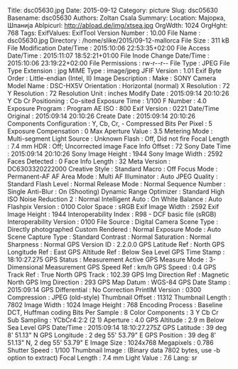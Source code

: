 Title: dsc05630.jpg
Date: 2015-09-12
Category: picture
Slug: dsc05630
Basename: dsc05630
Authors: Zoltan Csala
Summary:
Location: Мајорка, Шпанија
Ablpicurl: http://abload.de/img/xtsea.jpg
OrgWdth: 1024
OrgHght: 768
Tags:
ExifValues: ExifTool Version Number : 10.00
            File Name : dsc05630.jpg
            Directory : /home/slike/2015/09-12-mallorca
            File Size : 311 kB
            File Modification Date/Time : 2015:10:06 22:53:35+02:00
            File Access Date/Time : 2015:11:07 18:52:21+01:00
            File Inode Change Date/Time : 2015:10:06 23:19:22+02:00
            File Permissions : rw-r--r--
            File Type : JPEG
            File Type Extension : jpg
            MIME Type : image/jpeg
            JFIF Version : 1.01
            Exif Byte Order : Little-endian (Intel, II)
            Image Description :
            Make : SONY
            Camera Model Name : DSC-HX5V
            Orientation : Horizontal (normal)
            X Resolution : 72
            Y Resolution : 72
            Resolution Unit : inches
            Modify Date : 2015:09:14 20:10:26
            Y Cb Cr Positioning : Co-sited
            Exposure Time : 1/100
            F Number : 4.0
            Exposure Program : Program AE
            ISO : 800
            Exif Version : 0221
            Date/Time Original : 2015:09:14 20:10:26
            Create Date : 2015:09:14 20:10:26
            Components Configuration : Y, Cb, Cr, -
            Compressed Bits Per Pixel : 5
            Exposure Compensation : 0
            Max Aperture Value : 3.5
            Metering Mode : Multi-segment
            Light Source : Unknown
            Flash : Off, Did not fire
            Focal Length : 7.4 mm
            HDR : Off; Uncorrected image
            Face Info Offset : 72
            Sony Date Time : 2015:09:14 20:10:26
            Sony Image Height : 1944
            Sony Image Width : 2592
            Faces Detected : 0
            Face Info Length : 32
            Meta Version : DC6303320222000
            Creative Style : Standard
            Macro : Off
            Focus Mode : Permanent-AF
            AF Area Mode : Multi
            AF Illuminator : Auto
            JPEG Quality : Standard
            Flash Level : Normal
            Release Mode : Normal
            Sequence Number : Single
            Anti-Blur : On (Shooting)
            Dynamic Range Optimizer : Standard
            High ISO Noise Reduction 2 : Normal
            Intelligent Auto : On
            White Balance : Auto
            Flashpix Version : 0100
            Color Space : sRGB
            Exif Image Width : 2592
            Exif Image Height : 1944
            Interoperability Index : R98 - DCF basic file (sRGB)
            Interoperability Version : 0100
            File Source : Digital Camera
            Scene Type : Directly photographed
            Custom Rendered : Normal
            Exposure Mode : Auto
            Scene Capture Type : Standard
            Contrast : Normal
            Saturation : Normal
            Sharpness : Normal
            GPS Version ID : 2.2.0.0
            GPS Latitude Ref : North
            GPS Longitude Ref : East
            GPS Altitude Ref : Below Sea Level
            GPS Time Stamp : 18:10:27.275
            GPS Status : Measurement Active
            GPS Measure Mode : 3-Dimensional Measurement
            GPS Speed Ref : km/h
            GPS Speed : 0.4
            GPS Track Ref : True North
            GPS Track : 102.39
            GPS Img Direction Ref : Magnetic North
            GPS Img Direction : 293
            GPS Map Datum : WGS-84
            GPS Date Stamp : 2015:09:14
            GPS Differential : No Correction
            PrintIM Version : 0300
            Compression : JPEG (old-style)
            Thumbnail Offset : 11312
            Thumbnail Length : 7802
            Image Width : 1024
            Image Height : 768
            Encoding Process : Baseline DCT, Huffman coding
            Bits Per Sample : 8
            Color Components : 3
            Y Cb Cr Sub Sampling : YCbCr4:2:2 (2 1)
            Aperture : 4.0
            GPS Altitude : 2.9 m Below Sea Level
            GPS Date/Time : 2015:09:14 18:10:27.275Z
            GPS Latitude : 39 deg 8' 51.13" N
            GPS Longitude : 2 deg 55' 53.79" E
            GPS Position : 39 deg 8' 51.13" N, 2 deg 55' 53.79" E
            Image Size : 1024x768
            Megapixels : 0.786
            Shutter Speed : 1/100
            Thumbnail Image : (Binary data 7802 bytes, use -b option to extract)
            Focal Length : 7.4 mm
            Light Value : 7.6
Lang: sr

